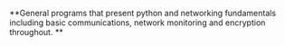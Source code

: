 **General programs that present python and networking fundamentals including basic communications, network monitoring and encryption throughout. 
**
